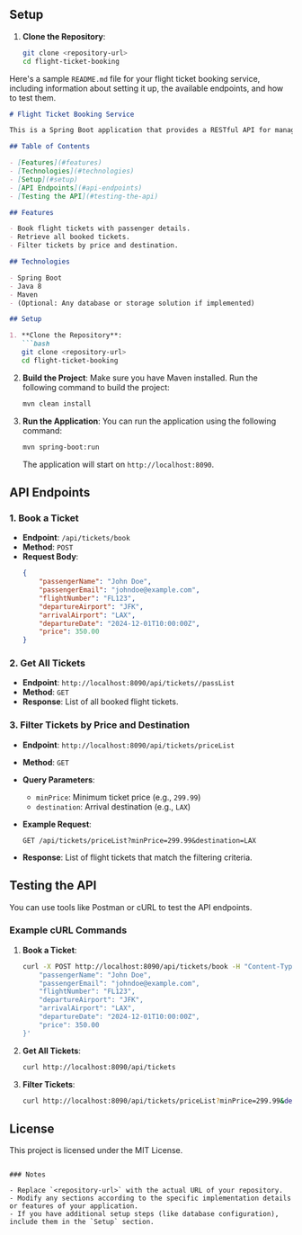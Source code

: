 ## Setup

1. **Clone the Repository**:
   ```bash
   git clone <repository-url>
   cd flight-ticket-booking
Here's a sample `README.md` file for your flight ticket booking service, including information about setting it up, the available endpoints, and how to test them.

```markdown
# Flight Ticket Booking Service

This is a Spring Boot application that provides a RESTful API for managing flight ticket bookings. It allows users to book tickets and filter them based on price and destination.

## Table of Contents

- [Features](#features)
- [Technologies](#technologies)
- [Setup](#setup)
- [API Endpoints](#api-endpoints)
- [Testing the API](#testing-the-api)

## Features

- Book flight tickets with passenger details.
- Retrieve all booked tickets.
- Filter tickets by price and destination.

## Technologies

- Spring Boot
- Java 8
- Maven
- (Optional: Any database or storage solution if implemented)

## Setup

1. **Clone the Repository**:
   ```bash
   git clone <repository-url>
   cd flight-ticket-booking
   ```

2. **Build the Project**:
   Make sure you have Maven installed. Run the following command to build the project:
   ```bash
   mvn clean install
   ```

3. **Run the Application**:
   You can run the application using the following command:
   ```bash
   mvn spring-boot:run
   ```

   The application will start on `http://localhost:8090`.

## API Endpoints

### 1. Book a Ticket

- **Endpoint**: `/api/tickets/book`
- **Method**: `POST`
- **Request Body**:
  ```json
  {
      "passengerName": "John Doe",
      "passengerEmail": "johndoe@example.com",
      "flightNumber": "FL123",
      "departureAirport": "JFK",
      "arrivalAirport": "LAX",
      "departureDate": "2024-12-01T10:00:00Z",
      "price": 350.00
  }
  ```

### 2. Get All Tickets

- **Endpoint**: `http://localhost:8090/api/tickets//passList`
- **Method**: `GET`
- **Response**: List of all booked flight tickets.

### 3. Filter Tickets by Price and Destination

- **Endpoint**: `http://localhost:8090/api/tickets/priceList`
- **Method**: `GET`
- **Query Parameters**:
  - `minPrice`: Minimum ticket price (e.g., `299.99`)
  - `destination`: Arrival destination (e.g., `LAX`)

- **Example Request**:
  ```
  GET /api/tickets/priceList?minPrice=299.99&destination=LAX
  ```

- **Response**: List of flight tickets that match the filtering criteria.

## Testing the API

You can use tools like Postman or cURL to test the API endpoints.

### Example cURL Commands

1. **Book a Ticket**:
   ```bash
   curl -X POST http://localhost:8090/api/tickets/book -H "Content-Type: application/json" -d '{
       "passengerName": "John Doe",
       "passengerEmail": "johndoe@example.com",
       "flightNumber": "FL123",
       "departureAirport": "JFK",
       "arrivalAirport": "LAX",
       "departureDate": "2024-12-01T10:00:00Z",
       "price": 350.00
   }'
   ```

2. **Get All Tickets**:
   ```bash
   curl http://localhost:8090/api/tickets
   ```

3. **Filter Tickets**:
   ```bash
   curl http://localhost:8090/api/tickets/priceList?minPrice=299.99&destination=LAX
   ```

## License

This project is licensed under the MIT License.
```

### Notes

- Replace `<repository-url>` with the actual URL of your repository.
- Modify any sections according to the specific implementation details or features of your application.
- If you have additional setup steps (like database configuration), include them in the `Setup` section. 
